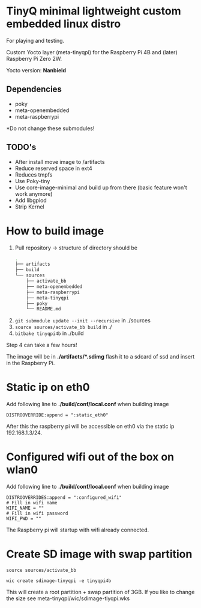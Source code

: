 # TinyQ minimal lightweight custom embedded linux distro
For playing and testing.

Custom Yocto layer (meta-tinyqpi) for the Raspberry Pi 4B and (later) Raspberry Pi Zero 2W.

Yocto version: **Nanbield**

## Dependencies

- poky
- meta-openembedded
- meta-raspberrypi

*Do not change these submodules!

## TODO's

- After install move image to /artifacts
- Reduce reserved space in ext4
- Reduces tmpfs
- Use Poky-tiny
- Use core-image-minimal and build up from there (basic feature won't work anymore)
- Add libgpiod
- Strip Kernel

# How to build image

1. Pull repository -> structure of directory should be
    ```bash
    .
    ├── artifacts
    ├── build
    └── sources
        ├── activate_bb
        ├── meta-openembedded
        ├── meta-raspberrypi
        ├── meta-tinyqpi
        ├── poky
        └── README.md
   ```
2. ```git submodule update --init --recursive``` in ./sources
3. ```source sources/activate_bb build``` in ./
4. ```bitbake tinyqpi4b```  in ./build

Step 4 can take a few hours!

The image will be in **./artifacts/*.sdimg** flash it to a sdcard of ssd and insert in the Raspberry Pi.

# Static ip on eth0

Add following line to **./build/conf/local.conf** when building image

```
DISTROOVERRIDE:append = ":static_eth0"
```
After this the raspberry pi will be accessible on eth0 via the static ip 192.168.1.3/24.

# Configured wifi out of the box on wlan0
Add following line to **./build/conf/local.conf** when building image

```
DISTROOVERRIDES:append = ":configured_wifi"
# Fill in wifi name
WIFI_NAME = ""
# Fill in wifi password
WIFI_PWD = ""
```

The Raspberry pi will startup with wifi already connected.

# Create SD image with swap partition

```
source sources/activate_bb 

wic create sdimage-tinyqpi -e tinyqpi4b
```
This will create a root partition + swap partition of 3GB. If you like to change the size see meta-tinyqpi/wic/sdimage-tiyqpi.wks